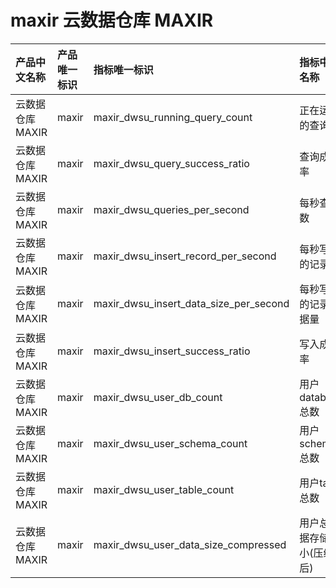 # maxir 云数据仓库 MAXIR

|产品中文名称|产品唯一标识|指标唯一标识|指标中文名称|单位|备注|
|:----|:----|:----|:----|:----|:----|
|云数据仓库 MAXIR|maxir|maxir_dwsu_running_query_count|正在运行的查询数|个| |
|云数据仓库 MAXIR|maxir|maxir_dwsu_query_success_ratio|查询成功率|%| |
|云数据仓库 MAXIR|maxir|maxir_dwsu_queries_per_second|每秒查询数|个/s| |
|云数据仓库 MAXIR|maxir|maxir_dwsu_insert_record_per_second|每秒写入的记录数|个/s| |
|云数据仓库 MAXIR|maxir|maxir_dwsu_insert_data_size_per_second|每秒写入的记录数据量|bytes/s| |
|云数据仓库 MAXIR|maxir|maxir_dwsu_insert_success_ratio|写入成功率|%| |
|云数据仓库 MAXIR|maxir|maxir_dwsu_user_db_count|用户database总数|个| |
|云数据仓库 MAXIR|maxir|maxir_dwsu_user_schema_count|用户schema总数|个| |
|云数据仓库 MAXIR|maxir|maxir_dwsu_user_table_count|用户table总数|个| |
|云数据仓库 MAXIR|maxir|maxir_dwsu_user_data_size_compressed|用户总数据存储大小(压缩后)|Byte| |
